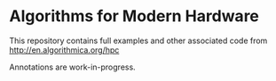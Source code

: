 # Algorithms for Modern Hardware

This repository contains full examples and other associated code from http://en.algorithmica.org/hpc

Annotations are work-in-progress.

